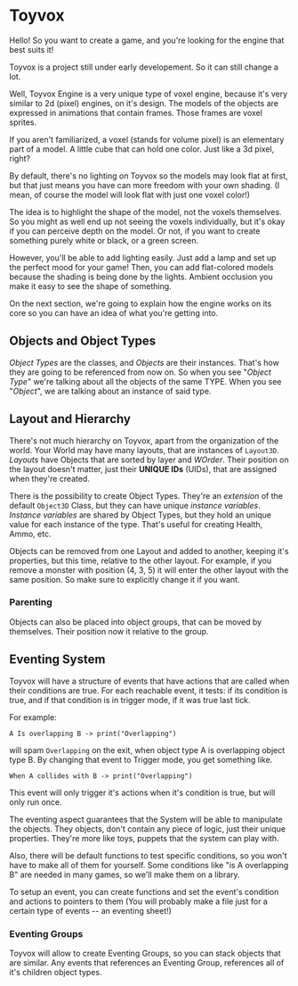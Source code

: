 # Toyvox

Hello! So you want to create a game, and you're looking for the engine
that best suits it!

<aside class="notice">
Toyvox is a project still under early developement. So it can still change a lot.
</aside>

Well, Toyvox Engine is a very unique type of voxel engine, because it's very
similar to 2d (pixel) engines, on it's design. The models of the objects
are expressed in animations that contain frames. Those frames are voxel sprites.

If you aren't familiarized, a voxel (stands for volume pixel) is an elementary
part of a model. A little cube that can hold one color. Just like a 3d pixel, right?

By default, there's no lighting on Toyvox so the models may look flat at first, but
that just means you have can more freedom with your own shading. (I mean, of course the
model will look flat with just one voxel color!)

The idea is to highlight the shape of the model, not the voxels themselves.
So you might as well end up not seeing the voxels individually, but it's okay if you
can perceive depth on the model. Or not, if you want to create something purely white
or black, or a green screen.

However, you'll be able to add lighting easily. Just add a lamp and set up the perfect
mood for your game! Then, you can add flat-colored models because the shading is being
done by the lights. Ambient occlusion you make it easy to see the shape of something.

On the next section, we're going to explain how the engine works on its core
so you can have an idea of what you're getting into.

## Objects and Object Types

_Object Types_ are the classes, and _Objects_ are their instances.
That's how they are going to be referenced from now on. 
So when you see "_Object Type_" we're talking about all the objects
of the same TYPE. When you see "_Object_", we are talking about an instance 
of said type.

## Layout and Hierarchy

There's not much hierarchy on Toyvox, apart from the organization of the world.
Your World may have many layouts, that are instances of `Layout3D`.
_Layouts_ have Objects that are sorted by layer and _WOrder_.
Their position on the layout doesn't matter, just their **UNIQUE IDs** (UIDs),
that are assigned when they're created.

There is the possibility to create Object Types. They're an _extension_ of the default
`Object3D` Class, but they can have unique _instance variables_.
_Instance variables_ are shared by Object Types, but they hold an unique value for
each instance of the type. That's useful for creating Health, Ammo, etc.

Objects can be removed from one Layout and added to another, keeping it's properties,
but this time, relative to the other layout.
For example, if you remove a monster with position (4, 3, 5) it will enter the other
layout with the same position. So make sure to explicitly change it if you want.

### Parenting

Objects can also be placed into object groups, that can be moved by themselves.
Their position now it relative to the group.

## Eventing System

Toyvox will have a structure of events that have actions that are called when their
conditions are true. For each reachable event, it tests: if its condition is true,
and if that condition is in trigger mode, if it was true last tick.

For example:

`A Is overlapping B -> print("Overlapping")`

will spam `Overlapping` on the exit, when object type A is overlapping object type B.
By changing that event to Trigger mode, you get something like.

`When A collides with B -> print("Overlapping")`

This event will only trigger it's actions when it's condition is true,
but will only run once.

The eventing aspect guarantees that the System will be able to manipulate the objects.
They objects, don't contain any piece of logic, just their unique properties.
They're more like toys, puppets that the system can play with.

Also, there will be default functions to test specific conditions, so you won't have to make all of them for yourself.
Some conditions like "is A overlapping B" are needed in many games, so we'll make them on a library.

To setup an event, you can create functions and set the event's condition and actions to pointers to them
(You will probably make a file just for a certain type of events -- an eventing sheet!)

### Eventing Groups

Toyvox will allow to create Eventing Groups, so you can stack objects that are similar.
Any events that references an Eventing Group, references all of it's children object types.
